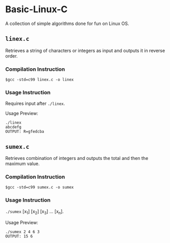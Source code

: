 # Basic-Linux-C
A collection of simple algorithms done for fun on Linux OS.


## `linex.c`
Retrieves a string of characters or integers as input and outputs it in reverse order.

### Compilation Instruction
`$gcc -std=c99 linex.c -o linex`

### Usage Instruction
Requires input after `./linex`.

Usage Preview:
```
./linex
abcdefg
OUTPUT: R=gfedcba
```

## `sumex.c`
Retrieves combination of integers and outputs the total and then the maximum value.

### Compilation Instruction
`$gcc -std=c99 sumex.c -o sumex`

### Usage Instruction
`./sumex` [x<sub>1</sub>] [x<sub>2</sub>] [x<sub>3</sub>] ... [x<sub>n</sub>].

Usage Preview:
```
./sumex 2 4 6 3
OUTPUT: 15 6
```

